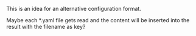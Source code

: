 This is an idea for an alternative configuration format.

Maybe each *.yaml file gets read and the content will be inserted into the result with the filename as key?